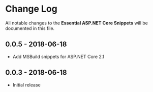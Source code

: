 # Change Log

All notable changes to the **Essential ASP.NET Core Snippets** will be documented in this file.

## 0.0.5 - 2018-06-18

* Add MSBuild snippets for ASP.NET Core 2.1

## 0.0.3 - 2018-06-18

* Initial release

